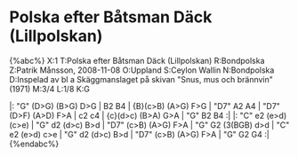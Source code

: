 # Polska efter Båtsman Däck (Lillpolskan)

{%abc%}
X:1
T:Polska efter Båtsman Däck (Lillpolskan)
R:Bondpolska
Z:Patrik Månsson, 2008-11-08
O:Uppland
S:Ceylon Wallin
N:Bondpolska
D:Inspelad av bl a Skäggmanslaget på skivan "Snus, mus och brännvin" (1971)
M:3/4
L:1/8
K:G

|: "G" (D>G) (B>G) D>G | B2 B4 | {B}(c>B) (A>G) F>G | "D7" A2 A4 |
"D7" (D>F) (A>D) F>A | c2 c4 | {c}(d>c) (B>A) G>A | "G" B2 B4 :|
|: "C" e2 (e>d) (c>e) | "G" d2 (d>c) B>d | "D7" (c>B) (A>G) F>A | "G" G2 (3(BGB) d>d |
"C" e2 (e>d) c>e | "G" d2 (d>c) B>d | "D7" (c>B) (A>G) F>A | "G" G2 G4 :|
{%endabc%}

